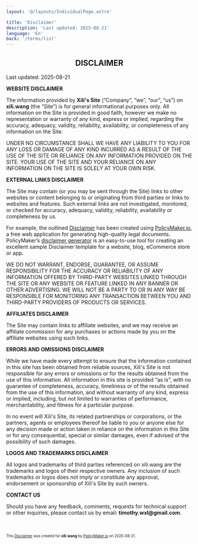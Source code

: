 ```yaml
---
layout: '@/layouts/IndividualPage.astro'

title: 'Disclaimer'
description: 'Last updated: 2025-08-21'
language: 'En'
back: '/terms/list'
---
```


	 	 
<h2 style="text-align: center;"><b>DISCLAIMER</b></h2>	 	 
<p>Last updated: 2025-08-21</p>	 	 
<p><b>WEBSITE DISCLAIMER</b></p>	 	 
<p>The information provided by <b>Xili's Site</b> (“Company”, “we”, “our”, “us”) on <b>xili.wang</b> (the “Site”) is for general informational purposes only. All information on the Site is provided in good faith, however we make no representation or warranty of any kind, express or implied, regarding the accuracy, adequacy, validity, reliability, availability, or completeness of any information on the Site.</p>	 	 
<p>UNDER NO CIRCUMSTANCE SHALL WE HAVE ANY LIABILITY TO YOU FOR ANY LOSS OR DAMAGE OF ANY KIND INCURRED AS A RESULT OF THE USE OF THE SITE OR RELIANCE ON ANY INFORMATION PROVIDED ON THE SITE. YOUR USE OF THE SITE AND YOUR RELIANCE ON ANY INFORMATION ON THE SITE IS SOLELY AT YOUR OWN RISK.</p>
<p><b>EXTERNAL LINKS DISCLAIMER</b></p>
<p>The Site may contain (or you may be sent through the Site) links to other websites or content belonging to or originating from third parties or links to websites and features. Such external links are not investigated, monitored, or checked for accuracy, adequacy, validity, reliability, availability or completeness by us.</p>
<p>For example, the outlined <a href="https://policymaker.io/disclaimer/">Disclaimer</a> has been created using <a href="https://policymaker.io/">PolicyMaker.io</a>, a free web application for generating high-quality legal documents. PolicyMaker’s <a href="https://policymaker.io/disclaimer/">disclaimer generator</a> is an easy-to-use tool for creating an excellent sample Disclaimer template for a website, blog, eCommerce store or app.</p>
<p>WE DO NOT WARRANT, ENDORSE, GUARANTEE, OR ASSUME RESPONSIBILITY FOR THE ACCURACY OR RELIABILITY OF ANY INFORMATION OFFERED BY THIRD-PARTY WEBSITES LINKED THROUGH THE SITE OR ANY WEBSITE OR FEATURE LINKED IN ANY BANNER OR OTHER ADVERTISING. WE WILL NOT BE A PARTY TO OR IN ANY WAY BE RESPONSIBLE FOR MONITORING ANY TRANSACTION BETWEEN YOU AND THIRD-PARTY PROVIDERS OF PRODUCTS OR SERVICES.</p>
 
<p><b>AFFILIATES DISCLAIMER</b></p><p>The Site may contain links to affiliate websites, and we may receive an affiliate commission for any purchases or actions made by you on the affiliate websites using such links.</p> 
 
<p><b>ERRORS AND OMISSIONS DISCLAIMER</b></p>
<p>While we have made every attempt to ensure that the information contained in this site has been obtained from reliable sources, Xili's Site is not responsible for any errors or omissions or for the results obtained from the use of this information. All information in this site is provided “as is”, with no guarantee of completeness, accuracy, timeliness or of the results obtained from the use of this information, and without warranty of any kind, express or implied, including, but not limited to warranties of performance, merchantability, and fitness for a particular purpose.</p> <p>In no event will Xili's Site, its related partnerships or corporations, or the partners, agents or employees thereof be liable to you or anyone else for any decision made or action taken in reliance on the information in this Site or for any consequential, special or similar damages, even if advised of the possibility of such damages.</p>
 
<p><b>LOGOS AND TRADEMARKS DISCLAIMER</b></p>
<p>All logos and trademarks of third parties referenced on xili.wang are the trademarks and logos of their respective owners. Any inclusion of such trademarks or logos does not imply or constitute any approval, endorsement or sponsorship of Xili's Site by such owners.</p> 
<p><b>CONTACT US</b></p>	 	 
<p>Should you have any feedback, comments, requests for technical support or other inquiries, please contact us by email: <b>timothy.wxl@gmail.com</b>.</p>
<p style="margin-top: 5em; font-size: 0.7em;">This <a href="https://policymaker.io/disclaimer/">Disclaimer</a> was created for <b>xili.wang</b> by <a href="https://policymaker.io">PolicyMaker.io</a> on 2025-08-21.</p>		 	 

